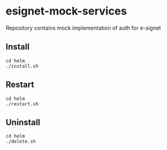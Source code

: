 # esignet-mock-services
Repository contains mock implementation of auth for e-signet

## Install
```
cd helm
./install.sh
```

## Restart
```
cd helm
./restart.sh
```

## Uninstall
```
cd helm
./delete.sh
```
